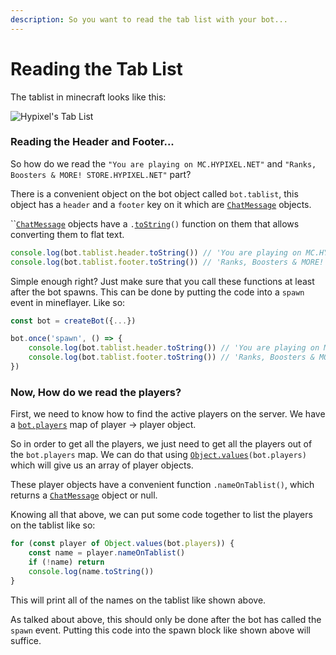 ```yaml
---
description: So you want to read the tab list with your bot...
---
```


# Reading the Tab List

The tablist in minecraft looks like this:

![Hypixel's Tab List](https://i.imgur.com/O40uL1W.png)

### Reading the Header and Footer...

So how do we read the `"You are playing on MC.HYPIXEL.NET"` and `"Ranks, Boosters & MORE! STORE.HYPIXEL.NET"` part?

There is a convenient object on the bot object called `bot.tablist`, this object has a `header` and a `footer` key on it which are [`ChatMessage`](https://github.com/PrismarineJS/prismarine-chat#chatmessagemessagedisplaywarning) objects.

``[`ChatMessage`](https://github.com/PrismarineJS/prismarine-chat#chatmessagemessagedisplaywarning) objects have a `.`[`toString`](https://github.com/PrismarineJS/prismarine-chat#chattostringlang)`()` function on them that allows converting them to flat text.

```javascript
console.log(bot.tablist.header.toString()) // 'You are playing on MC.HYPIXEL.NET'
console.log(bot.tablist.footer.toString()) // 'Ranks, Boosters & MORE! STORE.HYPIXEL.NET'
```

Simple enough right? Just make sure that you call these functions at least after the bot spawns. This can be done by putting the code into a `spawn` event in mineflayer. Like so:

```javascript
const bot = createBot({...})

bot.once('spawn', () => {
    console.log(bot.tablist.header.toString()) // 'You are playing on MC.HYPIXEL.NET'
    console.log(bot.tablist.footer.toString()) // 'Ranks, Boosters & MORE! STORE.HYPIXEL.NET'
})
```

### Now, How do we read the players?

First, we need to know how to find the active players on the server. We have a [`bot.players`](https://github.com/PrismarineJS/mineflayer/blob/master/docs/api.md#botplayers) map of player -> player object.

So in order to get all the players, we just need to get all the players out of the `bot.players` map. We can do that using [`Object.values`](https://developer.mozilla.org/en-US/docs/Web/JavaScript/Reference/Global\_Objects/Object/values)`(bot.players)` which will give us an array of player objects.

These player objects have a convenient function `.nameOnTablist()`, which returns a [`ChatMessage`](https://github.com/PrismarineJS/prismarine-chat#chatmessagemessagedisplaywarning) object or null.

Knowing all that above, we can put some code together to list the players on the tablist like so:

```javascript
for (const player of Object.values(bot.players)) {
    const name = player.nameOnTablist()
    if (!name) return
    console.log(name.toString())
}
```

This will print all of the names on the tablist like shown above.

As talked about above, this should only be done after the bot has called the `spawn` event. Putting this code into the spawn block like shown above will suffice.
